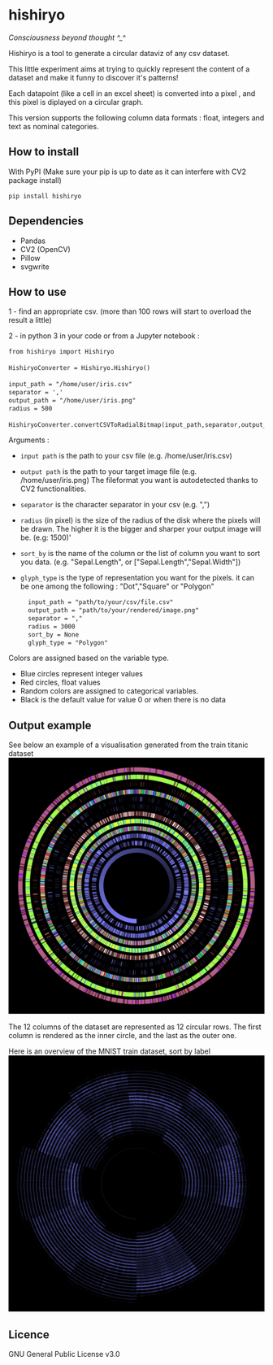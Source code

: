 # hishiryo 
*Consciousness beyond thought ^_^*

Hishiryo is a tool to generate a circular dataviz of any csv dataset.

This little experiment aims at trying to quickly represent the content of a dataset and make it funny to discover it's patterns!

Each datapoint (like a cell in an excel sheet) is converted into a pixel , and this pixel is diplayed on a circular graph.

This version supports the following column data formats : float, integers and text as nominal categories.

## How to install

With PyPI (Make sure your pip is up to date as it can interfere with CV2 package install)

    pip install hishiryo

## Dependencies

- Pandas
- CV2 (OpenCV)
- Pillow
- svgwrite

## How to use

1 - find an appropriate csv. (more than 100 rows will start to overload the result a little)

2 - in python 3 in your code or from a Jupyter notebook :

    from hishiryo import Hishiryo

    HishiryoConverter = Hishiryo.Hishiryo()
    
    input_path = "/home/user/iris.csv"
    separator = ','
    output_path = "/home/user/iris.png"
    radius = 500
    
    HishiryoConverter.convertCSVToRadialBitmap(input_path,separator,output_path,radius,None,"Dot")

Arguments :

- `input path` is the path to your csv file (e.g. /home/user/iris.csv)
- `output path` is the path to your target image file (e.g. /home/user/iris.png) The fileformat you want is autodetected thanks to CV2 functionalities.
- `separator` is the character separator in your csv (e.g. ",")
- `radius` (in pixel) is the size of the radius of the disk where the pixels will be drawn. The higher it is the bigger and sharper your output image will be. (e.g:  1500)'
- `sort_by` is the name of the column or the list of column you want to sort you data. (e.g. "Sepal.Length", or ["Sepal.Length","Sepal.Width"])
- `glyph_type` is the type of representation you want for the pixels. it can be one among the following : "Dot","Square" or "Polygon"

        input_path = "path/to/your/csv/file.csv"
        output_path = "path/to/your/rendered/image.png"
        separator = ","
        radius = 3000
        sort_by = None
        glyph_type = "Polygon"

Colors are assigned based on the variable type.

- Blue circles represent integer values
- Red circles, float values
- Random colors are assigned to categorical variables.
- Black is the default value for value 0 or when there is no data

## Output example

See below an example of a visualisation generated from the train titanic dataset
![output example](thumbnail_example.png)

The 12 columns of the dataset are represented as 12 circular rows. The first column is rendered as the inner circle, and the last as the outer one.


Here is an overview of the MNIST train dataset, sort by label
![output example](thumbnail_mnist.png)

## Licence

GNU General Public License v3.0
